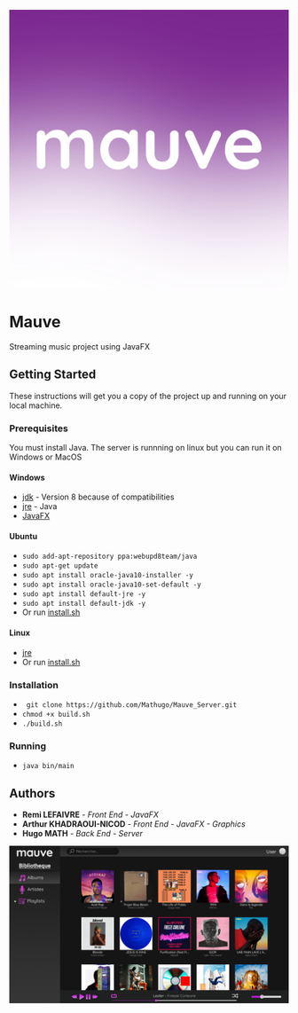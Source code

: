 ![alt text](https://github.com/Mathugo/Mauve/blob/master/mauve.png)
# Mauve
Streaming music project using JavaFX 
## Getting Started
These instructions will get you a copy of the project up and running on your local machine.
### Prerequisites 
You must install Java. The server is runnning on linux but you can run it on Windows or MacOS
#### Windows
* [jdk](https://www.oracle.com/technetwork/java/javase/downloads/jdk8-downloads-2133151.html) - Version 8 because of compatibilities
* [jre](https://www.java.com/en/download/win10.jsp) - Java 
* [JavaFX](https://openjfx.io/) 
#### Ubuntu
* ```sudo add-apt-repository ppa:webupd8team/java```
* ```sudo apt-get update```
* ```sudo apt install oracle-java10-installer -y```
* ```sudo apt install oracle-java10-set-default -y```
* ```sudo apt install default-jre -y```
* ```sudo apt install default-jdk -y```
* Or run [install.sh](install.sh)
#### Linux 
* [jre](https://www.java.com/fr/download/linux_manual.jsp)
* Or run [install.sh](install.sh)

### Installation
* ``` git clone https://github.com/Mathugo/Mauve_Server.git```
* ```chmod +x build.sh```
* ```./build.sh```
### Running
* ```java bin/main```

## Authors
* **Remi LEFAIVRE** - *Front End - JavaFX*
* **Arthur KHADRAOUI-NICOD** - *Front End - JavaFX - Graphics*
* **Hugo MATH** - *Back End - Server*

![alt text](https://github.com/Mathugo/Mauve_Server/blob/master/mauve_main.png)
